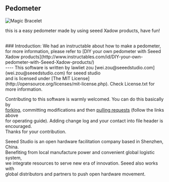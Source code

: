 Pedometer
-------------------------------------------------------------
![Magic Bracelet](http://www.instructables.com/files/orig/FFC/4J92/HSVT9BUR/FFC4J92HSVT9BUR.jpg)

this is a easy pedometer made by using seeed Xadow products, have fun!

<br>
### Introduction:
We had an instructable about how to make a pedometer, for more information, please refer to [DIY your own pedometer with Seeed Xadow products](http://www.instructables.com/id/DIY-your-own-pedometer-with-Seeed-Xadow-products/)


<br>
----
This software is written by lawliet zou [wei.zou@seeedstudio.com](wei.zou@seeedstudio.com) for seeed studio<br>
and is licensed under [The MIT License](http://opensource.org/licenses/mit-license.php). Check License.txt for more information.<br>

Contributing to this software is warmly welcomed. You can do this basically by<br>
[forking](https://help.github.com/articles/fork-a-repo), committing modifications and then [pulling requests](https://help.github.com/articles/using-pull-requests) (follow the links above<br>
for operating guide). Adding change log and your contact into file header is encouraged.<br>
Thanks for your contribution.

Seeed Studio is an open hardware facilitation company based in Shenzhen, China. <br>
Benefiting from local manufacture power and convenient global logistic system, <br>
we integrate resources to serve new era of innovation. Seeed also works with <br>
global distributors and partners to push open hardware movement.<br>







